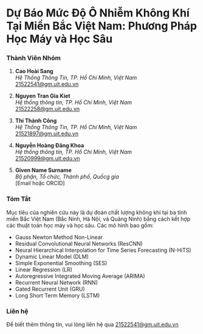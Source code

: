 # Dự Báo Mức Độ Ô Nhiễm Không Khí Tại Miền Bắc Việt Nam: Phương Pháp Học Máy và Học Sâu

### Thành Viên Nhóm

1. **Cao Hoài Sang**  
   _Hệ Thống Thông Tin, TP. Hồ Chí Minh, Việt Nam_  
   [21522541@gm.uit.edu.vn](mailto:21522541@gm.uit.edu.vn)

2. **Nguyen Tran Gia Kiet**  
   _Hệ thống thông tin, TP. Hồ Chí Minh, Việt Nam_  
   [21522258@gm.uit.edu.vn](mailto:21522258@gm.uit.edu.vn)

3. **Thi Thành Công**  
   _Hệ Thống Thông Tin, TP. Hồ Chí Minh, Việt Nam_    
   [21521897@gm.uit.edu.vn](mailto:21521897@gm.uit.edu.vn)

4. **Nguyễn Hoàng Đăng Khoa**  
   _Hệ thống thông tin, TP. Hồ Chí Minh, Việt Nam_  
   [21520999@gm.uit.edu.vn](mailto:21520999@gm.uit.edu.vn)

5. **Given Name Surname**  
   _Bộ phận, Tổ chức, Thành phố, Quốcg gia_  
   [Email hoặc ORCID]

### Tóm Tắt

Mục tiêu của nghiên cứu này là dự đoán chất lượng không khí tại ba tỉnh miền Bắc Việt Nam (Bắc Ninh, Hà Nội, và Quảng Ninh) bằng cách kết hợp các thuật toán học máy và học sâu. Các mô hình bao gồm:

- Gauss Newton Method Non-Linear
- Residual Convolutional Neural Networks (ResCNN)
- Neural Hierarchical Interpolation for Time Series Forecasting (N-HiTS)
- Dynamic Linear Model (DLM)
- Simple Exponential Smoothing (SES)
- Linear Regression (LR)
- Autoregressive Integrated Moving Average (ARIMA)
- Recurrent Neural Network (RNN)
- Gated Recurrent Unit (GRU)
- Long Short Term Memory (LSTM)

### Liên hệ

Để biết thêm thông tin, vui lòng liên hệ qua [21522541@gm.uit.edu.vn](mailto:21522541@gm.uit.edu.vn)
